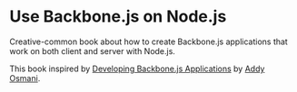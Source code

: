 Use Backbone.js on Node.js
====================

Creative-common book about how to create Backbone.js applications that work on both client and server with Node.js.

This book inspired by [Developing Backbone.js Applications](https://github.com/addyosmani/backbone-fundamentals) by [Addy Osmani](https://twitter.com/addyosmani).